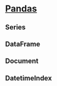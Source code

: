 <link rel="stylesheet" href="https://zhmhbest.gitee.io/hellomathematics/style/index.css">
<script src="https://zhmhbest.gitee.io/hellomathematics/style/index.js"></script>

# [Pandas](./index.html)

## Series

## DataFrame

## Document

## DatetimeIndex


<!-- ```py
    # 生成时间序列
    # start end : 时间起止
    # periods : 生成个数
    # freq : 生成频率
    """
    D : Day
    B : BusinessDay
    H : Hour
    T/min : Minutes
    S : Second
    L/ms : Milli
    U : Micro
    M : MonthEnd
    BM : BusinessMonthEnd
    MS : MonthBegin
    BMS : BusinessMonthBegin
    """
    print('时间序列')
    df = pd.date_range("1996-10-16", "2019-10-25", periods=None, freq='Y')
    print(len(df))
    print(df[0])
    print(df)
``` -->